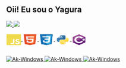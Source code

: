 ## Oii! Eu sou o Yagura

<div>
  <a href="https://github.com/Yagura-Khmatsutt">
  <img height="205em" src="https://github-readme-stats.vercel.app/api?username=Yagura-Khamatsutt&show_icons=true&theme=react&include_all_commits=true&count_private=true"/>
 <img heigth="170em" src="https://github-readme-stats.vercel.app/api/top-langs/?username=Yagura-Khmatsutt&layout=compact&langs_count=16theme=dracula"/>
</div>

<div style="display: inline_block"><br>
  <img align="center" alt="Ak-Js" height="30" width="40" src="https://raw.githubusercontent.com/devicons/devicon/master/icons/javascript/javascript-plain.svg">
  <img align="center" alt="Ak-HTML" height="30" width="40" src="https://raw.githubusercontent.com/devicons/devicon/master/icons/html5/html5-original.svg">
  <img align="center" alt="Ak-CSS" height="30" width="40" src="https://raw.githubusercontent.com/devicons/devicon/master/icons/css3/css3-original.svg">
  <img align="center" alt="Ak-Python" height="30" width="40" src="https://raw.githubusercontent.com/devicons/devicon/master/icons/python/python-original.svg">
  <img align="center" alt="Ak-Csharp" height="30" width="40" src="https://raw.githubusercontent.com/devicons/devicon/master/icons/csharp/csharp-original.svg">
</div>

  ##
  
  <div>
  <img aling="center" alt="Ak-Windows" heigth="100" width="90" src="https://img.shields.io/badge/Windows-0078D6?style=for-the-badge&logo=windows&logoColor=white">
  <img aling="center" alt="Ak-Windows" heigth="90" width="80" src="https://img.shields.io/badge/Ubuntu-E95420?style=for-the-badge&logo=ubuntu&logoColor=white">
  <img aling="center" alt="Ak-Windows" heigth="100" width="90" src="https://img.shields.io/badge/Android-3DDC84?style=for-the-badge&logo=android&logoColor=white">
  </div>   

